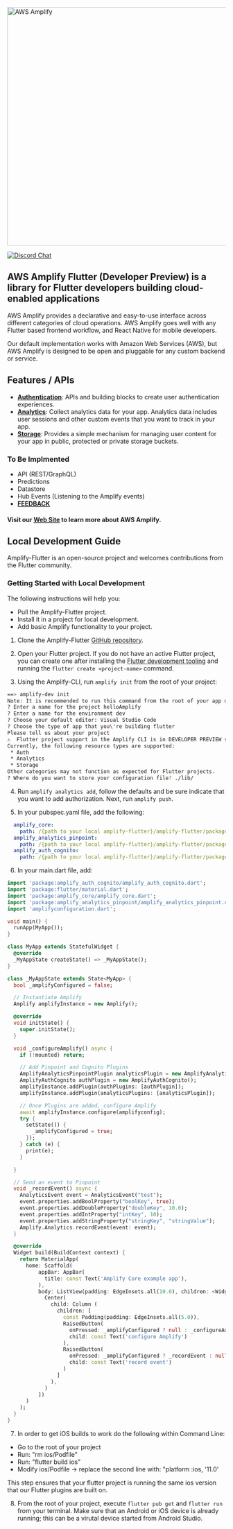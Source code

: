 <img src="https://s3.amazonaws.com/aws-mobile-hub-images/aws-amplify-logo.png" alt="AWS Amplify" width="550" >

<p>
    <a href="https://discord.gg/jWVbPfC" target="_blank">
        <img src="https://img.shields.io/discord/308323056592486420?logo=discord"" alt="Discord Chat" />  
    </a>
</p>

## AWS Amplify Flutter (Developer Preview) is a library for Flutter developers building cloud-enabled applications

AWS Amplify provides a declarative and easy-to-use interface across different categories of cloud operations. AWS Amplify goes well with any Flutter based frontend workflow, and React Native for mobile developers.

Our default implementation works with Amazon Web Services (AWS), but AWS Amplify is designed to be open and pluggable for any custom backend or service.

## Features / APIs

- [**Authentication**](https://docs.amplify.aws/lib/auth/getting-started/q/platform/flutter): APIs and building blocks to create user authentication experiences.
- [**Analytics**](https://docs.amplify.aws/lib/analytics/getting-started/q/platform/flutter): Collect analytics data for your app. Analytics data includes user sessions and other custom events that you want to track in your app.
- [**Storage**](https://docs.amplify.aws/lib/storage/getting-started/q/platform/flutter): Provides a simple mechanism for managing user content for your app in public, protected or private storage buckets.

### To Be Implmented

 - API (REST/GraphQL)
 - Predictions
 - Datastore
 - Hub Events (Listening to the Amplify events)
 - [**FEEDBACK**](https://github.com/aws-amplify/amplify-flutter/issues/5)


#### Visit our [Web Site](https://docs.amplify.aws/) to learn more about AWS Amplify.

## Local Development Guide

Amplify-Flutter is an open-source project and welcomes contributions from the Flutter community.


### Getting Started with Local Development

The following instructions will help you:

* Pull the Amplify-Flutter project.
* Install it in a project for local development.
* Add basic Amplify functionality to your project.





1. Clone the Amplify-Flutter [GitHub repository](git@github.com:aws-amplify/amplify-flutter.git).

2. Open your Flutter project. If you do not have an active Flutter project, you can create one after installing the [Flutter development tooling](https://flutter.dev/docs/get-started/install) and running the `flutter create <project-name>` command.

3. Using the Amplify-CLI, run `amplify init` from the root of your project:

```bash
==> amplify-dev init
Note: It is recommended to run this command from the root of your app directory
? Enter a name for the project helloAmplify
? Enter a name for the environment dev
? Choose your default editor: Visual Studio Code
? Choose the type of app that you\'re building flutter
Please tell us about your project
⚠️  Flutter project support in the Amplify CLI is in DEVELOPER PREVIEW status.
Currently, the following resource types are supported:
 * Auth
 * Analytics
 * Storage
Other categories may not function as expected for Flutter projects.
? Where do you want to store your configuration file? ./lib/
```

4. Run `amplify analytics add`, follow the defaults and be sure indicate that you want to add authorization. Next, run `amplify push`. 

5. In your pubspec.yaml file, add the following:

```yaml
  amplify_core:
    path: /{path to your local amplify-flutter}/amplify-flutter/packages/amplify_core 
  amplify_analytics_pinpoint:
    path: /{path to your local amplify-flutter}/amplify-flutter/packages/amplify_analytics_pinpoint
  amplify_auth_cognito:
    path: /{path to your local amplify-flutter}/amplify-flutter/packages/amplify_auth_cognito
```

6. In your main.dart file, add:

```dart
import 'package:amplify_auth_cognito/amplify_auth_cognito.dart';
import 'package:flutter/material.dart';
import 'package:amplify_core/amplify_core.dart';
import 'package:amplify_analytics_pinpoint/amplify_analytics_pinpoint.dart';
import 'amplifyconfiguration.dart';

void main() {
  runApp(MyApp());
}

class MyApp extends StatefulWidget {
  @override
  _MyAppState createState() => _MyAppState();
}

class _MyAppState extends State<MyApp> {
  bool _amplifyConfigured = false;

  // Instantiate Amplify
  Amplify amplifyInstance = new Amplify();

  @override
  void initState() {
    super.initState();
  }

  void _configureAmplify() async {
    if (!mounted) return;

    // Add Pinpoint and Cognito Plugins
    AmplifyAnalyticsPinpointPlugin analyticsPlugin = new AmplifyAnalyticsPinpointPlugin();
    AmplifyAuthCognito authPlugin = new AmplifyAuthCognito();
    amplifyInstance.addPlugin(authPlugins: [authPlugin]);
    amplifyInstance.addPlugin(analyticsPlugins: [analyticsPlugin]);

    // Once Plugins are added, configure Amplify
    await amplifyInstance.configure(amplifyconfig);
    try {
      setState(() {
        _amplifyConfigured = true;
      });
    } catch (e) {
      print(e);
    }

  }

  // Send an event to Pinpoint
  void _recordEvent() async {
    AnalyticsEvent event = AnalyticsEvent("test");
    event.properties.addBoolProperty("boolKey", true);
    event.properties.addDoubleProperty("doubleKey", 10.0);
    event.properties.addIntProperty("intKey", 10);
    event.properties.addStringProperty("stringKey", "stringValue");
    Amplify.Analytics.recordEvent(event: event);
  }

  @override
  Widget build(BuildContext context) {
    return MaterialApp(
      home: Scaffold(
          appBar: AppBar(
            title: const Text('Amplify Core example app'),
          ),
          body: ListView(padding: EdgeInsets.all(10.0), children: <Widget>[
            Center( 
              child: Column (
                children: [
                  const Padding(padding: EdgeInsets.all(5.0)),
                  RaisedButton(
                    onPressed: _amplifyConfigured ? null : _configureAmplify,
                    child: const Text('configure Amplify')
                  ),
                  RaisedButton(
                    onPressed: _amplifyConfigured ? _recordEvent : null,
                    child: const Text('record event')
                  )
                ]
              ),
            )
          ])
      )
    );
  }
}
```

7. In order to get iOS builds to work do the following within Command Line:
- Go to the root of your project
- Run: "rm ios/Podfile"
- Run: "flutter build ios"
- Modify ios/Podfile -> replace the second line with: "platform :ios, '11.0'

This step ensures that your flutter project is running the same ios version that our Flutter plugins are built on.



8. From the root of your project, execute `flutter pub get` and `flutter run` from your terminal.
Make sure that an Android or iOS device is already running; this can be a virutal device started from Android Studio.

